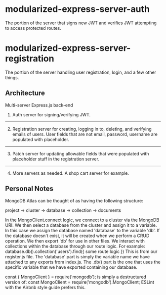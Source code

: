 # modularized-express-server-auth
The portion of the server that signs new JWT and verifies JWT attempting to access protected routes.

# modularized-express-server-registration
The portion of the server handling user registration, login, and a few other things.

## Architecture

Multi-server Express.js back-end

1. Auth server for signing/verifying JWT.
***
2. Registration server for creating, logging in to, deleting, and verifying emails of users. User fields that are not email, password, username are populated with placeholder.
***
3. Patch server for updating allowable fields that were populated with placeholder stuff in the registration server.
***
4. More servers as needed. A shop cart server for example.

## Personal Notes

MongoDB Atlas can be thought of as having the following structure:

project -> cluster -> database -> collection -> documents

In the MongoClient.connect logic, we connect to a cluster via the MongoDB URI.
We then select a database from the cluster and assign it to a variable.
In this case we assign the database named 'database' to the variable 'db'.
If the database doesn't exist, it will be created when we perform a CRUD operation.
We then export 'db' for use in other files.
We interact with collections within the database through our route logic.
For example: database.db().collection('users').find({ some route logic })
This is from our register.js file. The 'database' part is simply the variable name
we have attached to any exports from index.js. The .db() part is the one that uses
the specific variable that we have exported containing our database.

const { MongoClient } = require('mongodb');
is simply a destructured version of:
const MongoClient = require('mongodb').MongoClient;
ESLint with the Airbnb style guide prefers this.